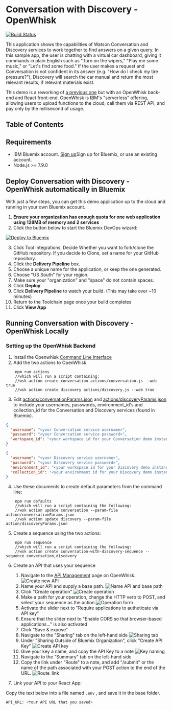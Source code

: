 # Conversation with Discovery - OpenWhisk

[![Build Status](https://travis-ci.org/watson-developer-cloud/conversation-with-discovery-openwhisk.svg?branch=master)](https://travis-ci.org/watson-developer-cloud/conversation-with-discovery-openwhisk)

This application shows the capabilities of Watson Conversation and Discovery services to work together to find answers on a given query. In this sample app, the user is chatting with a virtual car dashboard, giving it commands in plain English such as "Turn on the wipers," "Play me some music," or "Let's find some food." If the user makes a request and Conversation is not confident in its answer (e.g. "How do I check my tire pressure?"), Discovery will search the car manual and return the most relevant results, if relevant materials exist.

This demo is a reworking of [a previous one](https://github.com/watson-developer-cloud/conversation-with-discovery) but with an OpenWhisk back-end and React front-end. OpenWhisk is IBM's "serverless" offering, allowing users to upload functions to the cloud, call them via REST API, and pay only by the millisecond of usage.

## Table of Contents


## Requirements
* IBM Bluemix account. [Sign up](https://console.bluemix.net/?cm_mmc=GitHubReadMe)Sign up</a> for Bluemix, or use an existing account.
* Node.js >= 7.9.0

## Deploy Conversation with Discovery - OpenWhisk automatically in Bluemix
With just a few steps, you can get this demo application up to the cloud and running in your own Bluemix account.
1. **Ensure your organization has enough quota for one web application using 128MB of memory and 2 services**
2. Click the button below to start the Bluemix DevOps wizard:

[![Deploy to Bluemix](https://bluemix.net/deploy/button_x2.png)](https://bluemix.net/devops/setup/deploy?repository=https://github.com/watson-developer-cloud/conversation-with-discovery-openwhisk)

3. Click Tool Integrations. Decide Whether you want to fork/clone the GitHub repository. If you decide to Clone, set a name for your GitHub repository.
4. Click the **Delivery Pipeline** box.
5. Choose a unique name for the application, or keep the one generated.
6. Choose "US South" for your region.
7. Make sure your "organization" and "space" do not contain spaces.
8. Click **Deploy**.
9. Click **Delivery Pipeline** to watch your build. (This may take over ~10 minutes)
10. Return to the Toolchain page once your build completes
11. Click **View App**

## Running Conversation with Discovery - OpenWhisk Locally

### Setting up the OpenWhisk Backend
1. Install the Openwhisk [Command Line Interface](https://console.bluemix.net/openwhisk/learn/cli)
2. Add the two actions to OpenWhisk
    
```
    npm run actions
    //which will run a script containing:
    //wsk action create conversation actions/conversation.js --web true
    //wsk action create discovery actions/discovery.js --web true
```

3. Edit [actions/conversationParams.json](actions/conversationParams.json) and [actions/discoveryParams.json](actions/discoveryParams.json) to include your usernames, passwords, environment_id's and collection_id for the Conversation and Discovery services (found in Bluemix).

```json
{
  "username": "<your Conversation service username>",
  "password": "<your Conversation service password>",
  "workspace_id": "<your workspace id for your Conversation demo instance>"
}
```

```json
{
  "username": "<your Discovery service username>",
  "password": "<your Discovery service password>",
  "environment_id": "<your workspace id for your Discovery demo instance>",
  "collection_id": "<your environment id for your Discovery demo instance>"
}
```

4. Use these documents to create default parameters from the command line:

```    
    npm run defaults
    //which will run a script containing the following:
    //wsk action update conversation --param-file action/conversationParams.json
    //wsk action update discovery --param-file action/discoveryParams.json
```

5. Create a sequence using the two actions:

```
    npm run sequence
    //which will run a script containing the following:
    //wsk action create conversation-with-discovery-sequence --sequence conversation,discovery
```
    
6. Create an API that uses your sequence
    1. Navigate to the [API Management](https://console.bluemix.net/openwhisk/apimanagement?env_id=ibm:yp:us-south) page on OpenWhisk.
![Create new API]( README_pictures/Create_API.png?raw=true )
    2. Name your API and supply a base path.
![Name API and base path]( README_pictures/API_info.png?raw=true )
    3. Click "Create operation"
![Create operation]( README_pictures/Create_operation.png?raw=true )
    4. Make a path for your operation, change the HTTP verb to POST, and select your sequence as the action
![Operation form]( README_pictures/Create_Operation_Form.png?raw=true )
    5. Activate the slider next to "Require applications to autheticate via API key"
    6. Ensure that the slider next to "Enable CORS so that browser-based applications..." is also activated
    7. Click "Save & expose"
    8. Navigate to the "Sharing" tab on the left-hand side
![Sharing tab]( README_pictures/Sharing_tab.png?raw=true )
    9. Under "Sharing Outside of Bluemix Organization", click "Create API Key"
![Create API key]( README_pictures/Create_API_key.png?raw=true )
    10. Give your key a name, and copy the API Key to a note
![Key naming]( README_pictures/Key_naming.png?raw=true )
    11. Navigate to the "Summary" tab on the left-hand side
    12. Copy the link under "Route" to a note, and add "/submit" or the name of the path associated with your POST action to the end of the URL.
![Route_link]( README_pictures/Route_link.png?raw=true )

7. Link your API to your React App:

Copy the text below into a file named `.env` , and save it in the base folder.

```bash
API_URL: <Your API URL that you saved>
```
